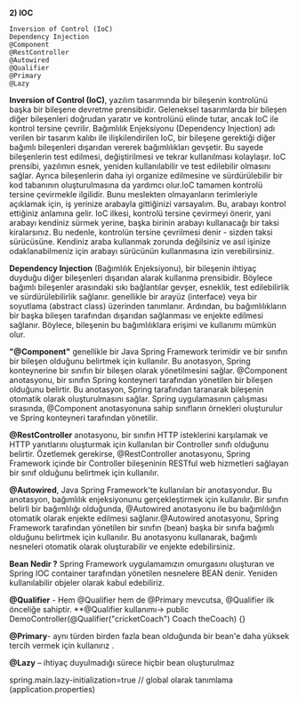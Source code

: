 **2) IOC**
```
Inversion of Control (IoC)
Dependency Injection 
@Component
@RestController 
@Autowired
@Qualifier
@Primary
@Lazy
```


**Inversion of Control (IoC)**, yazılım tasarımında bir bileşenin kontrolünü başka bir bileşene devretme prensibidir. Geleneksel tasarımlarda bir bileşen diğer bileşenleri doğrudan yaratır ve kontrolünü elinde tutar, ancak IoC ile kontrol tersine çevrilir. Bağımlılık Enjeksiyonu (Dependency Injection) adı verilen bir tasarım kalıbı ile ilişkilendirilen IoC, bir bileşene gerektiği diğer bağımlı bileşenleri dışarıdan vererek bağımlılıkları gevşetir. Bu sayede bileşenlerin test edilmesi, değiştirilmesi ve tekrar kullanılması kolaylaşır. IoC prensibi, yazılımın esnek, yeniden kullanılabilir ve test edilebilir olmasını sağlar. Ayrıca bileşenlerin daha iyi organize edilmesine ve sürdürülebilir bir kod tabanının oluşturulmasına da yardımcı olur.IoC tamamen kontrolü tersine çevirmekle ilgilidir. Bunu meslekten olmayanların terimleriyle açıklamak için, iş yerinize arabayla gittiğinizi varsayalım. Bu, arabayı kontrol ettiğiniz anlamına gelir. IoC ilkesi, kontrolü tersine çevirmeyi önerir, yani arabayı kendiniz sürmek yerine, başka birinin arabayı kullanacağı bir taksi kiralarsınız. Bu nedenle, kontrolün tersine çevrilmesi denir - sizden taksi sürücüsüne. Kendiniz araba kullanmak zorunda değilsiniz ve asıl işinize odaklanabilmeniz için arabayı sürücünün kullanmasına izin verebilirsiniz.

**Dependency Injection** (Bağımlılık Enjeksiyonu), bir bileşenin ihtiyaç duyduğu diğer bileşenleri dışarıdan alarak kullanma prensibidir. Böylece bağımlı bileşenler arasındaki sıkı bağlantılar gevşer, esneklik, test edilebilirlik ve sürdürülebilirlik sağlanır. genellikle bir arayüz (interface) veya bir soyutlama (abstract class) üzerinden tanımlanır. Ardından, bu bağımlılıkların bir başka bileşen tarafından dışarıdan sağlanması ve enjekte edilmesi sağlanır. Böylece, bileşenin bu bağımlılıklara erişimi ve kullanımı mümkün olur.

**"@Component"** genellikle bir Java Spring Framework terimidir ve bir sınıfın bir bileşen olduğunu belirtmek için kullanılır. Bu anotasyon, Spring konteynerine bir sınıfın bir bileşen olarak yönetilmesini sağlar. @Component anotasyonu, bir sınıfın Spring konteyneri tarafından yönetilen bir bileşen olduğunu belirtir. Bu anotasyon, Spring tarafından taranarak bileşenin otomatik olarak oluşturulmasını sağlar. Spring uygulamasının çalışması sırasında, @Component anotasyonuna sahip sınıfların örnekleri oluşturulur ve Spring konteyneri tarafından yönetilir.

**@RestController** anotasyonu, bir sınıfın HTTP isteklerini karşılamak ve HTTP yanıtlarını oluşturmak için kullanılan bir Controller sınıfı olduğunu belirtir. Özetlemek gerekirse, @RestController anotasyonu, Spring Framework içinde bir Controller bileşeninin RESTful web hizmetleri sağlayan bir sınıf olduğunu belirtmek için kullanılır.

**@Autowired**, Java Spring Framework'te kullanılan bir anotasyondur. Bu anotasyon, bağımlılık enjeksiyonunu gerçekleştirmek için kullanılır. Bir sınıfın belirli bir bağımlılığı olduğunda, @Autowired anotasyonu ile bu bağımlılığın otomatik olarak enjekte edilmesi sağlanır.@Autowired anotasyonu, Spring Framework tarafından yönetilen bir sınıfın (bean) başka bir sınıfa bağımlı olduğunu belirtmek için kullanılır. Bu anotasyonu kullanarak, bağımlı nesneleri otomatik olarak oluşturabilir ve enjekte edebilirsiniz.


**Bean Nedir ?**
Spring Framework uygulamamızın omurgasını oluşturan ve Spring IOC container tarafından yönetilen nesnelere BEAN denir. Yeniden kullanılabilir objeler olarak kabul edebiliriz.

**@Qualifier** - Hem @Qualifier hem de @Primary  mevcutsa, @Qualifier ilk  önceliğe sahiptir. 
**@Qualifier kullanımı-> public DemoController(@Qualifier("cricketCoach") Coach theCoach) {}

**@Primary**- aynı türden birden fazla bean olduğunda bir bean'e daha yüksek tercih vermek için kullanırız  .

**@Lazy** – ihtiyaç duyulmadığı sürece hiçbir bean oluşturulmaz

spring.main.lazy-initialization=true // global olarak tanımlama (application.properties)

